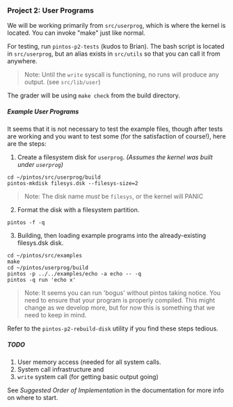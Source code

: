 ### Project 2: User Programs

We will be working primarily from `src/userprog`, which is where the kernel is
located. You can invoke "make" just like normal.

For testing, run `pintos-p2-tests` (kudos to Brian). The bash script is located
in `src/userprog`, but an alias exists in `src/utils` so that you can call it
from anywhere.

> Note: Until the `write` syscall is functioning, no runs will produce any
output. (see `src/lib/user`)

The grader will be using `make check` from the build directory.

##### Example User Programs

It seems that it is not necessary to test the example files, though after
tests are working and you want to test some (for the satisfaction of course!),
here are the steps:

1) Create a filesystem disk for `userprog`. _(Assumes the kernel was built under `userprog`)_

```
cd ~/pintos/src/userprog/build
pintos-mkdisk filesys.dsk --filesys-size=2
```

> Note: The disk name _must_ be `filesys`, or the kernel will PANIC

2) Format the disk with a filesystem partition.

```
pintos -f -q
```

3) Building, then loading example programs into the already-existing filesys.dsk disk.

```
cd ~/pintos/src/examples
make
cd ~/pintos/userprog/build
pintos -p ../../examples/echo -a echo -- -q
pintos -q run 'echo x'
```
> Note: It seems you can run 'bogus' without pintos taking notice. You need to
ensure that your program is properly compiled. This might change as we develop
more, but for now this is something that we need to keep in mind.

Refer to the `pintos-p2-rebuild-disk` utility if you find these steps tedious.

##### TODO
 
1) User memory access (needed for all system calls.  
2) System call infrastructure and  
3) `write` system call (for getting basic output going)

See _Suggested Order of Implementation_ in the documentation for more info on 
where to start. 

